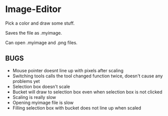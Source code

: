 # Image-Editor
Pick a color and draw some stuff.

Saves the file as .myimage.

Can open .myimage and .png files.


<h2>BUGS</h2>
<ul>
<li>Mouse pointer doesnt line up with pixels after scaling</li>
<li>Switching tools calls the tool changed function twice, doesn't cause any problems yet</li>
<li>Selection box doesn't scale</li>
<li>Bucket will draw to selection box even when selection box is not clicked</li>
<li>Scaling is really slow</li>
<li>Opening myimage file is slow</li>
<li>Filling selection box with bucket does not line up when scaled</li>
</ul>